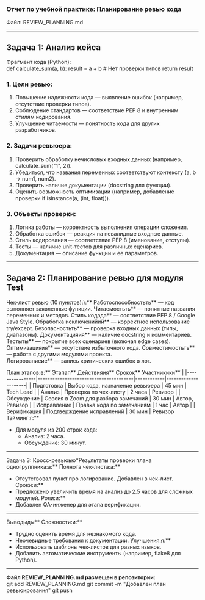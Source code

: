 ### Отчет по учебной практике: Планирование ревью кода  
Файл: REVIEW_PLANNING.md  

---

## Задача 1: Анализ кейса  
Фрагмент кода (Python):  
def calculate_sum(a, b):
    result = a + b  # Нет проверки типов
    return result
### 1. Цели ревью:  
1. Повышение надежности кода — выявление ошибок (например, отсутствие проверки типов).  
2. Соблюдение стандартов — соответствие PEP 8 и внутренним стилям кодирования.  
3. Улучшение читаемости — понятность кода для других разработчиков.  

### 2. Задачи ревьюера:  
1. Проверить обработку нечисловых входных данных (например, calculate_sum("1", 2)).  
2. Убедиться, что названия переменных соответствуют контексту (a, b → num1, num2).  
3. Проверить наличие документации (docstring для функции).  
4. Оценить возможность оптимизации (например, добавление проверки if isinstance(a, (int, float))).  

### 3. Объекты проверки:  
1. Логика работы — корректность выполнения операции сложения.  
2. Обработка ошибок — реакция на невалидные входные данные.  
3. Стиль кодирования — соответствие PEP 8 (именование, отступы).  
4. Тесты — наличие unit-тестов для различных сценариев.  
5. Документация — описание функции и ее параметров.  

---

## **Задача 2: Планирование ревью для модуля Test**  

Чек-лист ревью (10 пунктов):):**  Работоспособностьть** — код выполняет заявленные функции.  Читаемостьть** — понятные названия переменных и методов.  Стиль кодада** — соответствие PEP 8 / Google Java Style.  Обработка исключенийий** — корректное использование try/except.  Безопасностьть** — проверка входных данных (типы, диапазоны).  Документацияия** — наличие docstring и комментариев.  Тестыты** — покрытие всех сценариев (включая edge cases).  Оптимизацияия** — отсутствие избыточного кода.  Совместимостьть** — работа с другими модулями проекта.  
Логированиеие** — запись критических ошибок в лог.  

План этапов:в:**  Этапап**     Действияия**                        Срокок** Участникики**       |
|----------------|---------------------------------------|------------|---------------------|
| Подготовка     | Выбор кода, назначение ревьюера       | 45 мин     | Tech Lead           |
| Анализ         | Проверка по чек-листу                 | 2 часа     | Ревизор             |
| Обсуждение     | Сессия в Zoom для разбора замечаний   | 30 мин     | Автор, Ревизор      |
| Исправление    | Правка кода по замечаниям             | 1 час      | Автор               |
| Верификация    | Подтверждение исправлений             | 30 мин     | Ревизор            Тайминг:г:**  
- Для модуля из 200 строк кода:  
  - Анализ: 2 часа.  
  - Обсуждение: 30 минут.  

---
Задача 3: Кросс-ревьюью*Результаты проверки плана одногруппника:а:**  Полнота чек-листа:а:**  
   - Отсутствовал пункт про логирование. Добавлен в чек-лист.  Сроки:и:**  
   - Предложено увеличить время на анализ до 2.5 часов для сложных модулей.  Роли:и:**  
   - Добавлен QA-инженер для этапа верификации.

---
Выводыды**  Сложности:и:**  
   - Трудно оценить время для незнакомого кода.  
   - Неочевидные требования к документации.  Улучшения:я:**  
   - Использовать шаблоны чек-листов для разных языков.  
   - Добавить автоматические инструменты (например, flake8 для Python).  

---

**Файл REVIEW_PLANNING.md размещен в репозитории:**  
git add REVIEW_PLANNING.md
git commit -m "Добавлен план ревьюирования"
git push
